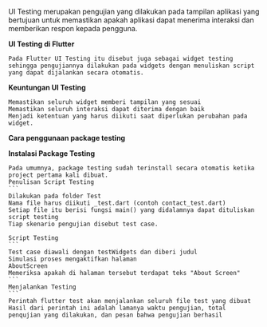 UI Testing merupakan pengujian yang dilakukan pada tampilan aplikasi yang bertujuan untuk memastikan apakah aplikasi dapat menerima interaksi dan memberikan respon kepada pengguna.

**UI Testing di Flutter**

    Pada Flutter UI Testing itu disebut juga sebagai widget testing sehingga pengujiannya dilakukan pada widgets dengan menuliskan script yang dapat dijalankan secara otomatis.

**Keuntungan UI Testing**

    Memastikan seluruh widget memberi tampilan yang sesuai 
    Memastikan seluruh interaksi dapat diterima dengan baik 
    Menjadi ketentuan yang harus diikuti saat diperlukan perubahan pada widget.

**Cara penggunaan package testing**

**Instalasi Package Testing**

    Pada umumnya, package testing sudah terinstall secara otomatis ketika project pertama kali dibuat. 
    Penulisan Script Testing 
    ```
    Dilakukan pada folder Test 
    Nama file harus diikuti _test.dart (contoh contact_test.dart) 
    Setiap file itu berisi fungsi main() yang didalamnya dapat dituliskan script testing 
    Tiap skenario pengujian disebut test case.

    Script Testing 
    ```
    Test case diawali dengan testWidgets dan diberi judul
    Simulasi proses mengaktifkan halaman
    AboutScreen
    Memeriksa apakah di halaman tersebut terdapat teks "About Screen"
    ```
    Menjalankan Testing 
    ```
    Perintah flutter test akan menjalankan seluruh file test yang dibuat
    Hasil dari perintah ini adalah lamanya waktu pengujian, total penqujian yang dilakukan, dan pesan bahwa pengujian berhasil
